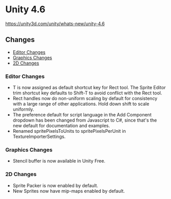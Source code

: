 # Unity 4.6

https://unity3d.com/unity/whats-new/unity-4.6

## Changes

- [Editor Changes](#editor-changes)
- [Graphics Changes](#graphics-changes)
- [2D Changes](#2d-changes)


### Editor Changes

*   T is now assigned as default shortcut key for Rect tool. The Sprite Editor trim shortcut key defaults to Shift-T to avoid conflict with the Rect tool.
*   Rect handles now do non-uniform scaling by default for consistency with a large range of other applications. Hold down shift to scale uniformly.
*   The preference default for script language in the Add Component dropdown has been changed from Javascript to C#, since that's the new default for documentation and examples.
*   Renamed spritePixelsToUnits to spritePixelsPerUnit in TextureImporterSettings.

### Graphics Changes

*   Stencil buffer is now available in Unity Free.

### 2D Changes

*   Sprite Packer is now enabled by default.
*   New Sprites now have mip-maps enabled by default.
